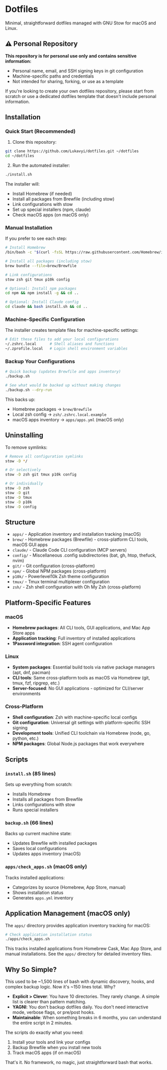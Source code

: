 # Dotfiles

Minimal, straightforward dotfiles managed with GNU Stow for macOS and Linux.

## ⚠️ Personal Repository

**This repository is for personal use only and contains sensitive information:**
- Personal name, email, and SSH signing keys in git configuration
- Machine-specific paths and credentials
- Not intended for sharing, forking, or use as a template

If you're looking to create your own dotfiles repository, please start from scratch or use a dedicated dotfiles template that doesn't include personal information.

## Installation

### Quick Start (Recommended)

1. Clone this repository:
```bash
git clone https://github.com/Lukavyi/dotfiles.git ~/dotfiles
cd ~/dotfiles
```

2. Run the automated installer:
```bash
./install.sh
```

The installer will:
- Install Homebrew (if needed)
- Install all packages from Brewfile (including stow)
- Link configurations with stow
- Set up special installers (npm, claude)
- Check macOS apps (on macOS only)

### Manual Installation

If you prefer to see each step:

```bash
# Install Homebrew
/bin/bash -c "$(curl -fsSL https://raw.githubusercontent.com/Homebrew/install/HEAD/install.sh)"

# Install all packages (including stow)
brew bundle --file=brew/Brewfile

# Link configurations
stow zsh git tmux p10k config

# Optional: Install npm packages
cd npm && npm install -g && cd ..

# Optional: Install Claude config
cd claude && bash install.sh && cd ..
```

### Machine-Specific Configuration

The installer creates template files for machine-specific settings:
```bash
# Edit these files to add your local configurations
~/.zshrc.local      # Shell aliases and functions
~/.zprofile.local   # Login shell environment variables
```

### Backup Your Configurations

```bash
# Quick backup (updates Brewfile and apps inventory)
./backup.sh

# See what would be backed up without making changes
./backup.sh --dry-run
```

This backs up:
- Homebrew packages → `brew/Brewfile`
- Local zsh config → `zsh/.zshrc.local.example`
- macOS apps inventory → `apps/apps.yml` (macOS only)

## Uninstalling

To remove symlinks:
```bash
# Remove all configuration symlinks
stow -D */

# Or selectively
stow -D zsh git tmux p10k config

# Or individually
stow -D zsh
stow -D git
stow -D tmux
stow -D p10k
stow -D config
```

## Structure

- `apps/` - Application inventory and installation tracking (macOS)
- `brew/` - Homebrew packages (Brewfile) - cross-platform CLI tools, macOS GUI apps
- `claude/` - Claude Code CLI configuration (MCP servers)
- `config/` - Miscellaneous .config subdirectories (bat, gh, htop, thefuck, nvim)
- `git/` - Git configuration (cross-platform)
- `npm/` - Global NPM packages (cross-platform)
- `p10k/` - Powerlevel10k Zsh theme configuration
- `tmux/` - Tmux terminal multiplexer configuration
- `zsh/` - Zsh shell configuration with Oh My Zsh (cross-platform)

## Platform-Specific Features

### macOS
- **Homebrew packages**: All CLI tools, GUI applications, and Mac App Store apps
- **Application tracking**: Full inventory of installed applications
- **1Password integration**: SSH agent configuration

### Linux  
- **System packages**: Essential build tools via native package managers (apt, dnf, pacman)
- **CLI tools**: Same cross-platform tools as macOS via Homebrew (git, tmux, fzf, ripgrep, etc.)
- **Server-focused**: No GUI applications - optimized for CLI/server environments

### Cross-Platform
- **Shell configuration**: Zsh with machine-specific local configs
- **Git configuration**: Universal git settings with platform-specific SSH signing
- **Development tools**: Unified CLI toolchain via Homebrew (node, go, python, etc.)
- **NPM packages**: Global Node.js packages that work everywhere

## Scripts

### `install.sh` (85 lines)
Sets up everything from scratch:
- Installs Homebrew
- Installs all packages from Brewfile
- Links configurations with stow
- Runs special installers

### `backup.sh` (66 lines)
Backs up current machine state:
- Updates Brewfile with installed packages
- Saves local configurations
- Updates apps inventory (macOS)

### `apps/check_apps.sh` (macOS only)
Tracks installed applications:
- Categorizes by source (Homebrew, App Store, manual)
- Shows installation status
- Generates `apps.yml` inventory

## Application Management (macOS only)

The `apps/` directory provides application inventory tracking for macOS:
```bash
# Check application installation status
./apps/check_apps.sh
```

This tracks installed applications from Homebrew Cask, Mac App Store, and manual installations. See the `apps/` directory for detailed inventory files.

## Why So Simple?

This used to be ~1,500 lines of bash with dynamic discovery, hooks, and complex backup logic. Now it's ~150 lines total. Why?

- **Explicit > Clever**: You have 10 directories. They rarely change. A simple list is clearer than pattern matching.
- **YAGNI**: You don't backup dotfiles daily. You don't need interactive mode, verbose flags, or pre/post hooks.
- **Maintainable**: When something breaks in 6 months, you can understand the entire script in 2 minutes.

The scripts do exactly what you need:
1. Install your tools and link your configs
2. Backup Brewfile when you install new tools
3. Track macOS apps (if on macOS)

That's it. No framework, no magic, just straightforward bash that works.